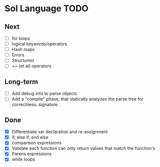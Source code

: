 # Sol Language TODO

## Next

- [ ] for loops
- [ ] logical keywords/operators
- [ ] Hash maps
- [ ] Errors
- [ ] Structures!
- [ ] += (et al) operators

## Long-term

- [ ] Add debug info to parse objects
- [ ] Add a "compile" phase, that statically analyzes the parse tree for
  correctness.
    signature.

## Done

- [x] Differentiate var declaration and re-assignment
- [x] if, else if, and else
- [x] comparison expressions
- [x] Validate each function can only return values that match the function's
- [x] Parens expressions
- [x] while loops
